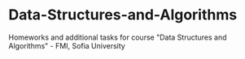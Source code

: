 # Data-Structures-and-Algorithms
 Homeworks and additional tasks for course "Data Structures and Algorithms" - FMI, Sofia University
